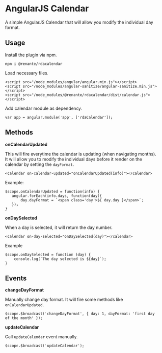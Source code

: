 # AngularJS Calendar
A simple AngularJS Calendar that will allow you modify the individual day format.

## Usage

Install the plugin via npm.

    npm i @renante/rdacalendar

Load necessary files.

    <script src="/node_modules/angular/angular.min.js"></script>
    <script src="/node_modules/angular-sanitize/angular-sanitize.min.js"></script>
    <script src="/node_modules/@renante/rdacalendar/dist/calendar.js"></script>
    
Add calendar module as dependency.

    var app = angular.module('app', ['rdaCalendar']);

## Methods


**onCalendarUpdated**

This will fire everytime the calendar is updating (when navigating months).
It will allow you to modify the individual days before it render on the calendar by setting the `dayFormat`.


    <calendar on-calendar-updated="onCalendarUpdated(info)"></calendar> 

Example:

    $scope.onCalendarUpdated = function(info) {
       angular.forEach(info.days, function(day){
           day.dayFormat = `<span class='day'>${ day.day }</span>`;
       });
    }


**onDaySelected**

When a day is selected, it will return the day number.

    <calendar on-day-selected="onDaySelected(day)"></calendar>
    
Example

    $scope.onDaySelected = function (day) {
        console.log(`The day selected is ${day}`);
    }
    

## Events


**changeDayFormat**

Manually change day format.
It will fire some methods like `onCalendarUpdated`.

    $scope.$broadcast('changeDayFormat', { day: 1, dayFormat: 'first day of the month' });


**updateCalendar**

Call `updateCalendar` event manually.

    $scope.$broadcast('updateCalendar');